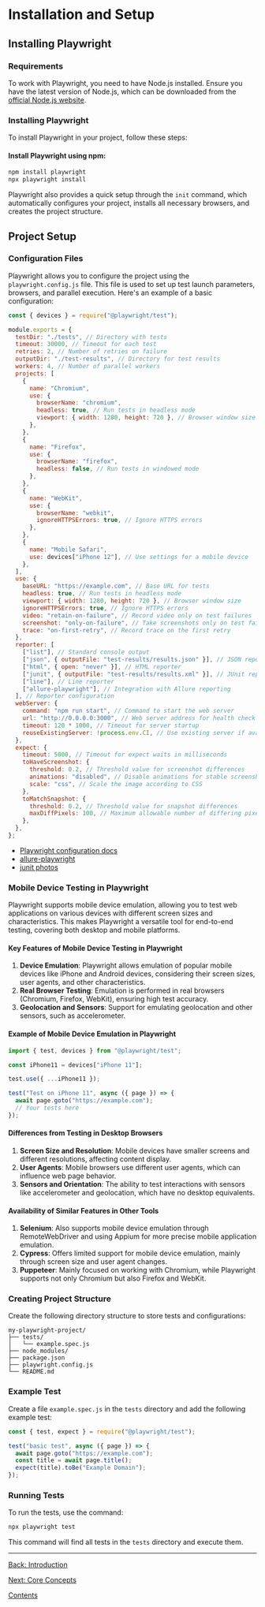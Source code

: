 # Installation and Setup

## Installing Playwright

### Requirements

To work with Playwright, you need to have Node.js installed. Ensure you have the latest version of Node.js, which can be downloaded from the [official Node.js website](https://nodejs.org/).

### Installing Playwright

To install Playwright in your project, follow these steps:

#### Install Playwright using npm:

```bash
npm install playwright
npx playwright install
```

Playwright also provides a quick setup through the `init` command, which automatically configures your project, installs all necessary browsers, and creates the project structure.

## Project Setup

### Configuration Files

Playwright allows you to configure the project using the `playwright.config.js` file. This file is used to set up test launch parameters, browsers, and parallel execution. Here's an example of a basic configuration:

```javascript
const { devices } = require("@playwright/test");

module.exports = {
  testDir: "./tests", // Directory with tests
  timeout: 30000, // Timeout for each test
  retries: 2, // Number of retries on failure
  outputDir: "./test-results", // Directory for test results
  workers: 4, // Number of parallel workers
  projects: [
    {
      name: "Chromium",
      use: {
        browserName: "chromium",
        headless: true, // Run tests in headless mode
        viewport: { width: 1280, height: 720 }, // Browser window size
      },
    },
    {
      name: "Firefox",
      use: {
        browserName: "firefox",
        headless: false, // Run tests in windowed mode
      },
    },
    {
      name: "WebKit",
      use: {
        browserName: "webkit",
        ignoreHTTPSErrors: true, // Ignore HTTPS errors
      },
    },
    {
      name: "Mobile Safari",
      use: devices["iPhone 12"], // Use settings for a mobile device
    },
  ],
  use: {
    baseURL: "https://example.com", // Base URL for tests
    headless: true, // Run tests in headless mode
    viewport: { width: 1280, height: 720 }, // Browser window size
    ignoreHTTPSErrors: true, // Ignore HTTPS errors
    video: "retain-on-failure", // Record video only on test failures
    screenshot: "only-on-failure", // Take screenshots only on test failures
    trace: "on-first-retry", // Record trace on the first retry
  },
  reporter: [
    ["list"], // Standard console output
    ["json", { outputFile: "test-results/results.json" }], // JSON reporter
    ["html", { open: "never" }], // HTML reporter
    ["junit", { outputFile: "test-results/results.xml" }], // JUnit reporter
    ["line"], // Line reporter
    ["allure-playwright"], // Integration with Allure reporting
  ], // Reporter configuration
  webServer: {
    command: "npm run start", // Command to start the web server
    url: "http://0.0.0.0:3000", // Web server address for health check
    timeout: 120 * 1000, // Timeout for server startup
    reuseExistingServer: !process.env.CI, // Use existing server if available, otherwise start a new one
  },
  expect: {
    timeout: 5000, // Timeout for expect waits in milliseconds
    toHaveScreenshot: {
      threshold: 0.2, // Threshold value for screenshot differences
      animations: "disabled", // Disable animations for stable screenshots
      scale: "css", // Scale the image according to CSS
    },
    toMatchSnapshot: {
      threshold: 0.2, // Threshold value for snapshot differences
      maxDiffPixels: 100, // Maximum allowable number of differing pixels
    },
  },
};
```

- [Playwright configuration docs](https://playwright.dev/docs/test-configuration)
- [allure-playwright](https://allurereport.org/docs/playwright/)
- [junit photos](../assets/junit.md)

### Mobile Device Testing in Playwright

Playwright supports mobile device emulation, allowing you to test web applications on various devices with different screen sizes and characteristics. This makes Playwright a versatile tool for end-to-end testing, covering both desktop and mobile platforms.

#### Key Features of Mobile Device Testing in Playwright

1. **Device Emulation**: Playwright allows emulation of popular mobile devices like iPhone and Android devices, considering their screen sizes, user agents, and other characteristics.
2. **Real Browser Testing**: Emulation is performed in real browsers (Chromium, Firefox, WebKit), ensuring high test accuracy.
3. **Geolocation and Sensors**: Support for emulating geolocation and other sensors, such as accelerometer.

#### Example of Mobile Device Emulation in Playwright

```typescript
import { test, devices } from "@playwright/test";

const iPhone11 = devices["iPhone 11"];

test.use({ ...iPhone11 });

test("Test on iPhone 11", async ({ page }) => {
  await page.goto("https://example.com");
  // Your tests here
});
```

#### Differences from Testing in Desktop Browsers

1. **Screen Size and Resolution**: Mobile devices have smaller screens and different resolutions, affecting content display.
2. **User Agents**: Mobile browsers use different user agents, which can influence web page behavior.
3. **Sensors and Orientation**: The ability to test interactions with sensors like accelerometer and geolocation, which have no desktop equivalents.

#### Availability of Similar Features in Other Tools

1. **Selenium**: Also supports mobile device emulation through RemoteWebDriver and using Appium for more precise mobile application emulation.
2. **Cypress**: Offers limited support for mobile device emulation, mainly through screen size and user agent changes.
3. **Puppeteer**: Mainly focused on working with Chromium, while Playwright supports not only Chromium but also Firefox and WebKit.

### Creating Project Structure

Create the following directory structure to store tests and configurations:

```
my-playwright-project/
├── tests/
│   └── example.spec.js
├── node_modules/
├── package.json
├── playwright.config.js
└── README.md
```

### Example Test

Create a file `example.spec.js` in the `tests` directory and add the following example test:

```javascript
const { test, expect } = require("@playwright/test");

test("basic test", async ({ page }) => {
  await page.goto("https://example.com");
  const title = await page.title();
  expect(title).toBe("Example Domain");
});
```

### Running Tests

To run the tests, use the command:

```bash
npx playwright test
```

This command will find all tests in the `tests` directory and execute them.

---

[Back: Introduction](../sections/1_introduction.md)

[Next: Core Concepts](../sections/3_core_concepts.md)

[Contents](../sections.md)
